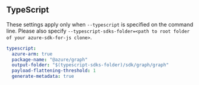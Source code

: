 ## TypeScript

These settings apply only when `--typescript` is specified on the command line.
Please also specify `--typescript-sdks-folder=<path to root folder of your azure-sdk-for-js clone>`.

``` yaml $(typescript)
typescript:
  azure-arm: true
  package-name: "@azure/graph"
  output-folder: "$(typescript-sdks-folder)/sdk/graph/graph"
  payload-flattening-threshold: 1
  generate-metadata: true
```
